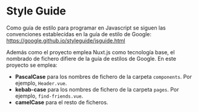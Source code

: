 # Style Guide

Como guía de estilo para programar en Javascript se siguen las convenciones establecidas en la guía de estilo de Google: https://google.github.io/styleguide/jsguide.html

Además como el proyecto emplea Nuxt.js como tecnología base, el nombrado de fichero difiere de la guía de estilos de Google. En este proyecto se emplea:
- **PascalCase** para los nombres de fichero de la carpeta `components`. Por ejemplo, `Header.vue`.
- **kebab-case** para los nombres de fichero de la carpeta `pages`. Por ejemplo, `find-friends.vue`.
- **camelCase** para el resto de ficheros.